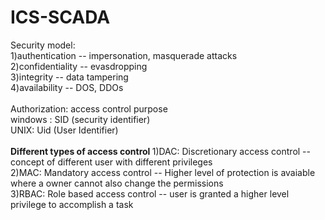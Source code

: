 # ICS-SCADA
<html>
<body>Security model: <br>
1)authentication -- impersonation, masquerade attacks <br> 
2)confidentiality -- evasdropping <br>
3)integrity -- data tampering <br>
4)availability -- DOS, DDOs<br>

</br>
Authorization: access control purpose <br>
windows : SID (security identifier) <br>
UNIX: Uid  (User Identifier) <br>
</br>
<b> Different types of access control </b>
1)DAC: Discretionary access control -- concept of different user with different privileges </br>
2)MAC: Mandatory access control -- Higher level of protection is avaiable where a owner cannot also change the permissions </br>
3)RBAC: Role based access control -- user is granted a higher level privilege to accomplish a task </br>

</body>

</html>

